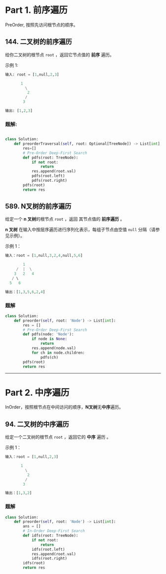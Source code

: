 # Part 1. 前序遍历
PreOrder, 按照先访问根节点的顺序。

## 144. 二叉树的前序遍历
给你二叉树的根节点 `root` ，返回它节点值的 **前序** 遍历。

示例 1:
```python
输入: root = [1,null,2,3]

       1
         \
          2
         /    
        3     

输出: [1,2,3]

```


### 题解:

```python

class Solution:
    def preorderTraversal(self, root: Optional[TreeNode]) -> List[int]:
        res=[]
        # Pre-Order Deep-First Search
        def pdfs(root: TreeNode):
            if not root:
                return
            res.append(root.val)
            pdfs(root.left)
            pdfs(root.right)
        pdfs(root)
        return res
```
## 589. N叉树的前序遍历
给定一个 **n 叉树**的根节点 `root` ，返回 其节点值的 **前序遍历** 。

**n 叉树** 在输入中按层序遍历进行序列化表示，每组子节点由空值 `null` 分隔（请参见示例）。

示例 1：
```python
输入：root = [1,null,3,2,4,null,5,6]

        1
     /  |  \
    3   2   4
   / \   
  5   6

输出：[1,3,5,6,2,4]
```
### 题解

```python
class Solution:
    def preorder(self, root: 'Node') -> List[int]:
        res = []
        # Pre-Order Deep-First Search
        def pdfs(node: 'Node'):
            if node is None:
                return
            res.append(node.val)
            for ch in node.children:
                pdfs(ch)
        pdfs(root)
        return res
```

---

# Part 2. 中序遍历
InOrder，按照根节点在中间访问的顺序，**N叉树**无**中序**遍历。

## 94. 二叉树的中序遍历
给定一个二叉树的根节点 `root` ，返回它的 **中序** 遍历 。

示例 1：
```python
输入：root = [1,null,2,3]

       1
         \
          2
         /    
        3  

输出：[1,3,2]
```
### 题解

```python
class Solution:
    def preorder(self, root: 'Node') -> List[int]:
        ans = []
        # In-Order Deep-First Search
        def idfs(root: TreeNode):
            if not root:
                return
            idfs(root.left)
            res.append(root.val)
            idfs(root.right)
        idfs(root)
        return res
```

